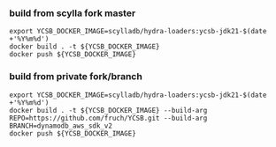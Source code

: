 
### build from scylla fork master
```
export YCSB_DOCKER_IMAGE=scylladb/hydra-loaders:ycsb-jdk21-$(date +'%Y%m%d')
docker build . -t ${YCSB_DOCKER_IMAGE}
docker push ${YCSB_DOCKER_IMAGE}
```


### build from private fork/branch
```
export YCSB_DOCKER_IMAGE=scylladb/hydra-loaders:ycsb-jdk21-$(date +'%Y%m%d')
docker build . -t ${YCSB_DOCKER_IMAGE} --build-arg REPO=https://github.com/fruch/YCSB.git --build-arg BRANCH=dynamodb_aws_sdk_v2
docker push ${YCSB_DOCKER_IMAGE}
```

